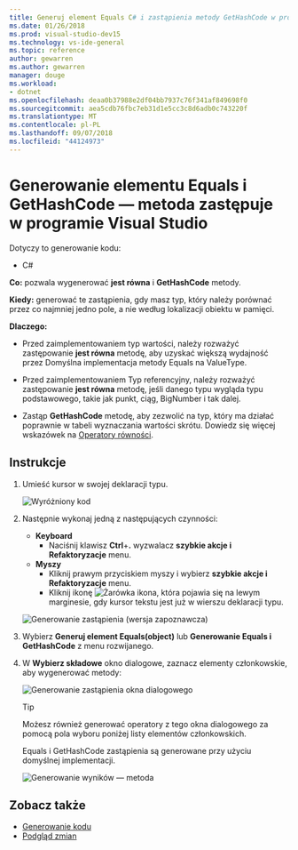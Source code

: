 ```yaml
---
title: Generuj element Equals C# i zastąpienia metody GetHashCode w programie Visual Studio
ms.date: 01/26/2018
ms.prod: visual-studio-dev15
ms.technology: vs-ide-general
ms.topic: reference
author: gewarren
ms.author: gewarren
manager: douge
ms.workload:
- dotnet
ms.openlocfilehash: deaa0b37988e2df04bb7937c76f341af849698f0
ms.sourcegitcommit: aea5cdb76fbc7eb31d1e5cc3c8d6adb0c743220f
ms.translationtype: MT
ms.contentlocale: pl-PL
ms.lasthandoff: 09/07/2018
ms.locfileid: "44124973"
---
```

# <a name="generate-equals-and-gethashcode-method-overrides-in-visual-studio"></a>Generowanie elementu Equals i GetHashCode — metoda zastępuje w programie Visual Studio

Dotyczy to generowanie kodu:

- C#

**Co:** pozwala wygenerować **jest równa** i **GetHashCode** metody.

**Kiedy:** generować te zastąpienia, gdy masz typ, który należy porównać przez co najmniej jedno pole, a nie według lokalizacji obiektu w pamięci.

**Dlaczego:**

- Przed zaimplementowaniem typ wartości, należy rozważyć zastępowanie **jest równa** metodę, aby uzyskać większą wydajność przez Domyślna implementacja metody Equals na ValueType.

- Przed zaimplementowaniem Typ referencyjny, należy rozważyć zastępowanie **jest równa** metodę, jeśli danego typu wygląda typu podstawowego, takie jak punkt, ciąg, BigNumber i tak dalej.

- Zastąp **GetHashCode** metodę, aby zezwolić na typ, który ma działać poprawnie w tabeli wyznaczania wartości skrótu. Dowiedz się więcej wskazówek na [Operatory równości](/dotnet/standard/design-guidelines/equality-operators).

## <a name="how-to"></a>Instrukcje

1. Umieść kursor w swojej deklaracji typu.

   ![Wyróżniony kod](media/overrides-highlight-cs.png)

1. Następnie wykonaj jedną z następujących czynności:

   - **Keyboard**
     - Naciśnij klawisz **Ctrl**+**.** wyzwalacz **szybkie akcje i Refaktoryzacje** menu.
   - **Myszy**
     - Kliknij prawym przyciskiem myszy i wybierz **szybkie akcje i Refaktoryzacje** menu.
     - Kliknij ikonę ![Żarówka](media/bulb-cs.png) ikona, która pojawia się na lewym marginesie, gdy kursor tekstu jest już w wierszu deklaracji typu.

   ![Generowanie zastąpienia (wersja zapoznawcza)](media/overrides-preview-cs.png)

1. Wybierz **Generuj element Equals(object)** lub **Generowanie Equals i GetHashCode** z menu rozwijanego.

1. W **Wybierz składowe** okno dialogowe, zaznacz elementy członkowskie, aby wygenerować metody:

    ![Generowanie zastąpienia okna dialogowego](media/overrides-dialog-cs.png)

    > [!TIP]
    > Możesz również generować operatory z tego okna dialogowego za pomocą pola wyboru poniżej listy elementów członkowskich.

   Equals i GetHashCode zastąpienia są generowane przy użyciu domyślnej implementacji.

   ![Generowanie wyników — metoda](media/overrides-result-cs.png)

## <a name="see-also"></a>Zobacz także

- [Generowanie kodu](../code-generation-in-visual-studio.md)
- [Podgląd zmian](../../ide/preview-changes.md)
